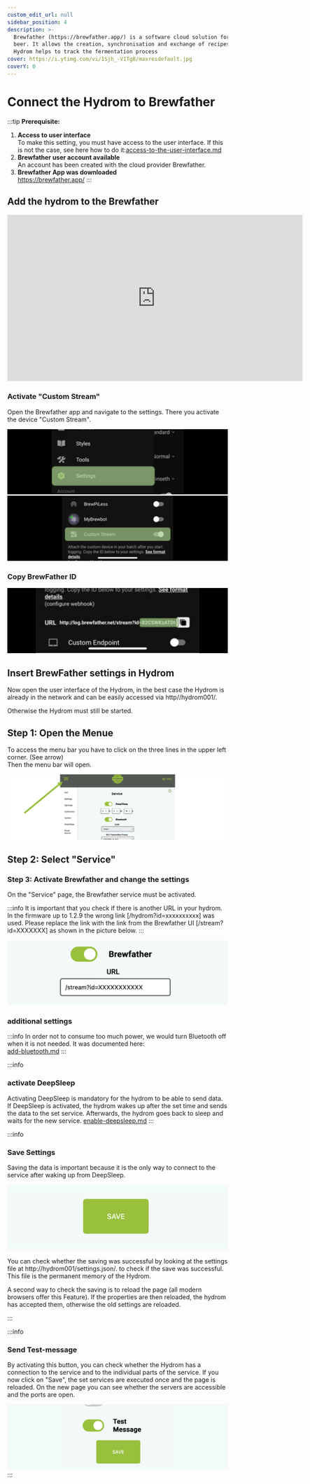 ```yaml
---
custom_edit_url: null
sidebar_position: 4
description: >-
  Brewfather (https://brewfather.app/) is a software cloud solution for brewing
  beer. It allows the creation, synchronisation and exchange of recipes. The
  Hydrom helps to track the fermentation process
cover: https://i.ytimg.com/vi/1Sjh_-V1Tg8/maxresdefault.jpg
coverY: 0
---
```


# Connect the Hydrom to Brewfather



:::tip
**Prerequisite:**

1. **Access to user interface**  
   To make this setting, you must have access to the user interface. If this is not the case, see here how to do it:[access-to-the-user-interface.md](../docs/Getting%20Started/establish-first-connection-to-the-hydrom/access-to-the-user-interface.mdx "mention")
2. **Brewfather user account available**  
   An account has been created with the cloud provider Brewfather.
3. **Brewfather App was downloaded**  
   https://brewfather.app/
:::

## Add the hydrom to the Brewfather

<iframe width="675" height="380" src="https://www.youtube.com/watch?v=qyZF_d4DAns" frameborder="0" allow="accelerometer; autoplay; encrypted-media; gyroscope; picture-in-picture" allowfullscreen></iframe>


### Activate "Custom Stream"

Open the Brewfather app and navigate to the settings. There you activate the device "Custom Stream".

![](../../docs/Pics/English_Pic2.png) ![](../../docs/Pics/English_Pic3.png)

### Copy BrewFather ID

![The marked parameter must be copied into the hydrom.](../../docs/Pics/English_Pic4.png)

## Insert BrewFather settings in Hydrom

Now open the user interface of the Hydrom, in the best case the Hydrom is already in the network and can be easily accessed via http//hydrom001/.

Otherwise the Hydrom must still be started.

## Step 1: Open the Menue

To access the menu bar you have to click on the three lines in the upper left corner. (See arrow)\
Then the menu bar will open.

![Open Navigation](../../docs/Pics/English_Pic5.png)

## Step 2: Select "Service" 

### Step 3: Activate Brewfather and change the settings

On the "Service" page, the Brewfather service must be activated.

:::info
It is important that you check if there is another URL in your hydrom. In the firmware up to 1.2.9 the wrong link \[/hydrom?id=xxxxxxxxxx] was used. Please replace the link with the link from the Brewfather UI \[/stream?id=XXXXXXX] as shown in the picture below.
:::

![The settings that are entered here are saved in the Hydrom](../../docs/Pics/English_Pic1.png)

### additional settings

:::info
In order not to consume too much power, we would turn Bluetooth off when it is not needed. It was documented here:  
[add-bluetooth.md](../add-bluetooth.md)
:::



:::info
### activate DeepSleep

Activating DeepSleep is mandatory for the hydrom to be able to send data. If DeepSleep is activated, the hydrom wakes up after the set time and sends the data to the set service. Afterwards, the hydrom goes back to sleep and waits for the new service.
[enable-deepsleep.md](../other-settings/enable-deepsleep.md)
:::


:::info
### Save Settings

Saving the data is important because it is the only way to connect to the service after waking up from DeepSleep.

![Pressing the "save" button saves the settings.](../../docs/Pics/English_Pic6.png)

You can check whether the saving was successful by looking at the settings file at http://hydrom001/settings.json/. to check if the save was successful. This file is the permanent memory of the Hydrom.

A second way to check the saving is to reload the page (all modern browsers offer this Feature). If the properties are then reloaded, the hydrom has accepted them, otherwise the old settings are reloaded.

:::

:::info
### Send Test-message

By activating this button, you can check whether the Hydrom has a connection to the service and to the individual parts of the service. If you now click on "Save", the set services are executed once and the page is reloaded. On the new page you can see whether the servers are accessible and the ports are open.

![Sending a test message can greatly simplify the process of checking the connection.](../../docs/Pics/English_Pic7.png)
:::



